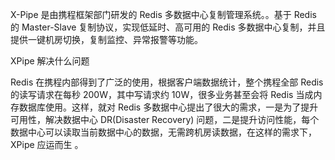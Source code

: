 X-Pipe 是由携程框架部门研发的 Redis 多数据中心复制管理系统。。基于 Redis 的 Master-Slave 复制协议，实现低延时、高可用的 Redis 多数据中心复制，并且提供一键机房切换，复制监控、异常报警等功能。

XPipe 解决什么问题

Redis 在携程内部得到了广泛的使用，根据客户端数据统计，整个携程全部 Redis 的读写请求在每秒 200W，其中写请求约 10W，很多业务甚至会将 Redis 当成内存数据库使用。这样，就对 Redis 多数据中心提出了很大的需求，一是为了提升可用性，解决数据中心 DR(Disaster Recovery) 问题，二是提升访问性能，每个数据中心可以读取当前数据中心的数据，无需跨机房读数据，在这样的需求下，XPipe 应运而生 。